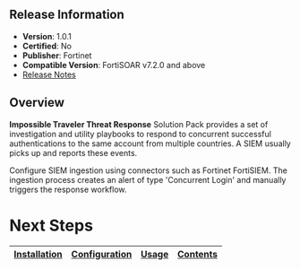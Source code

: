 ## Release Information

- **Version**: 1.0.1
- **Certified**: No
- **Publisher**: Fortinet
- **Compatible Version**: FortiSOAR v7.2.0 and above
- [Release Notes](./release_notes.md) 

## Overview

**Impossible Traveler Threat Response** Solution Pack provides a set of investigation and utility playbooks to respond to concurrent successful authentications to the same account from multiple countries. A SIEM usually picks up and reports these events.

Configure SIEM ingestion using connectors such as Fortinet FortiSIEM. The ingestion process creates an alert of type 'Concurrent Login' and manually triggers the response workflow.

# Next Steps

| [Installation](./docs/setup.md#installation) | [Configuration](./docs/setup.md#configuration) | [Usage](./docs/usage.md) | [Contents](./docs/contents.md) |
|----------------------------------------------|------------------------------------------------|--------------------------|--------------------------------|